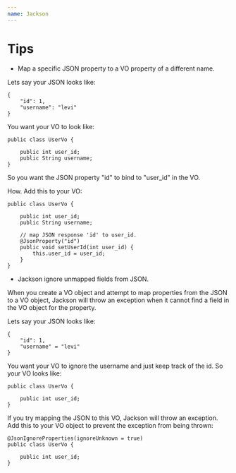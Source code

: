 ```yaml
---
name: Jackson
---
```


# Tips

* Map a specific JSON property to a VO property of a different name.

Lets say your JSON looks like:
```
{
    "id": 1,
    "username": "levi"
}
```
You want your VO to look like:
```
public class UserVo {

    public int user_id;
    public String username;
}
```
So you want the JSON property "id" to bind to "user_id" in the VO.

How. Add this to your VO:
```
public class UserVo {

    public int user_id;
    public String username;

    // map JSON response 'id' to user_id.
    @JsonProperty("id")
    public void setUserId(int user_id) {
        this.user_id = user_id;
    }
}
```

* Jackson ignore unmapped fields from JSON.

When you create a VO object and attempt to map properties from the JSON to a VO object, Jackson will throw an exception when it cannot find a field in the VO object for the property.

Lets say your JSON looks like:
```
{
    "id": 1,
    "username" = "levi"
}
```
You want your VO to ignore the username and just keep track of the id. So your VO looks like:
```
public class UserVo {

    public int user_id;
}
```
If you try mapping the JSON to this VO, Jackson will throw an exception. Add this to your VO object to prevent the exception from being thrown:
```
@JsonIgnoreProperties(ignoreUnknown = true)
public class UserVo {

    public int user_id;
}
```
